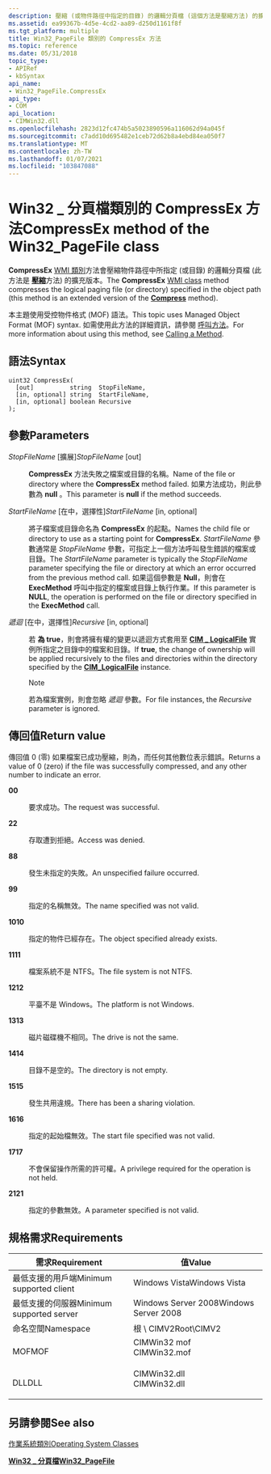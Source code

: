 ```yaml
---
description: 壓縮 (或物件路徑中指定的目錄) 的邏輯分頁檔 (這個方法是壓縮方法) 的擴充版本。
ms.assetid: ea99367b-4d5e-4cd2-aa89-d250d1161f8f
ms.tgt_platform: multiple
title: Win32_PageFile 類別的 CompressEx 方法
ms.topic: reference
ms.date: 05/31/2018
topic_type:
- APIRef
- kbSyntax
api_name:
- Win32_PageFile.CompressEx
api_type:
- COM
api_location:
- CIMWin32.dll
ms.openlocfilehash: 2823d12fc474b5a5023890596a116062d94a045f
ms.sourcegitcommit: c7add10d695482e1ceb72d62b8a4ebd84ea050f7
ms.translationtype: MT
ms.contentlocale: zh-TW
ms.lasthandoff: 01/07/2021
ms.locfileid: "103847088"
---
```

# <a name="compressex-method-of-the-win32_pagefile-class"></a><span data-ttu-id="9c6b1-103">Win32 \_ 分頁檔類別的 CompressEx 方法</span><span class="sxs-lookup"><span data-stu-id="9c6b1-103">CompressEx method of the Win32\_PageFile class</span></span>

<span data-ttu-id="9c6b1-104">**CompressEx** [WMI 類別](/windows/desktop/WmiSdk/retrieving-a-class)方法會壓縮物件路徑中所指定 (或目錄) 的邏輯分頁檔 (此方法是 [**壓縮**](compress-method-in-class-win32-directory.md)方法) 的擴充版本。</span><span class="sxs-lookup"><span data-stu-id="9c6b1-104">The **CompressEx** [WMI class](/windows/desktop/WmiSdk/retrieving-a-class) method compresses the logical paging file (or directory) specified in the object path (this method is an extended version of the [**Compress**](compress-method-in-class-win32-directory.md) method).</span></span>

<span data-ttu-id="9c6b1-105">本主題使用受控物件格式 (MOF) 語法。</span><span class="sxs-lookup"><span data-stu-id="9c6b1-105">This topic uses Managed Object Format (MOF) syntax.</span></span> <span data-ttu-id="9c6b1-106">如需使用此方法的詳細資訊，請參閱 [呼叫方法](/windows/desktop/WmiSdk/calling-a-method)。</span><span class="sxs-lookup"><span data-stu-id="9c6b1-106">For more information about using this method, see [Calling a Method](/windows/desktop/WmiSdk/calling-a-method).</span></span>

## <a name="syntax"></a><span data-ttu-id="9c6b1-107">語法</span><span class="sxs-lookup"><span data-stu-id="9c6b1-107">Syntax</span></span>


```mof
uint32 CompressEx(
  [out]          string  StopFileName,
  [in, optional] string  StartFileName,
  [in, optional] boolean Recursive
);
```



## <a name="parameters"></a><span data-ttu-id="9c6b1-108">參數</span><span class="sxs-lookup"><span data-stu-id="9c6b1-108">Parameters</span></span>

<dl> <dt>

<span data-ttu-id="9c6b1-109">*StopFileName* \[擴展\]</span><span class="sxs-lookup"><span data-stu-id="9c6b1-109">*StopFileName* \[out\]</span></span>
</dt> <dd>

<span data-ttu-id="9c6b1-110">**CompressEx** 方法失敗之檔案或目錄的名稱。</span><span class="sxs-lookup"><span data-stu-id="9c6b1-110">Name of the file or directory where the **CompressEx** method failed.</span></span> <span data-ttu-id="9c6b1-111">如果方法成功，則此參數為 **null** 。</span><span class="sxs-lookup"><span data-stu-id="9c6b1-111">This parameter is **null** if the method succeeds.</span></span>

</dd> <dt>

<span data-ttu-id="9c6b1-112">*StartFileName* \[在中，選擇性\]</span><span class="sxs-lookup"><span data-stu-id="9c6b1-112">*StartFileName* \[in, optional\]</span></span>
</dt> <dd>

<span data-ttu-id="9c6b1-113">將子檔案或目錄命名為 **CompressEx** 的起點。</span><span class="sxs-lookup"><span data-stu-id="9c6b1-113">Names the child file or directory to use as a starting point for **CompressEx**.</span></span> <span data-ttu-id="9c6b1-114">*StartFileName* 參數通常是 *StopFileName* 參數，可指定上一個方法呼叫發生錯誤的檔案或目錄。</span><span class="sxs-lookup"><span data-stu-id="9c6b1-114">The *StartFileName* parameter is typically the *StopFileName* parameter specifying the file or directory at which an error occurred from the previous method call.</span></span> <span data-ttu-id="9c6b1-115">如果這個參數是 **Null**，則會在 **ExecMethod** 呼叫中指定的檔案或目錄上執行作業。</span><span class="sxs-lookup"><span data-stu-id="9c6b1-115">If this parameter is **NULL**, the operation is performed on the file or directory specified in the **ExecMethod** call.</span></span>

</dd> <dt>

<span data-ttu-id="9c6b1-116">*遞迴* \[在中，選擇性\]</span><span class="sxs-lookup"><span data-stu-id="9c6b1-116">*Recursive* \[in, optional\]</span></span>
</dt> <dd>

<span data-ttu-id="9c6b1-117">若 **為 true**，則會將擁有權的變更以遞迴方式套用至 [**CIM \_ LogicalFile**](cim-logicalfile.md) 實例所指定之目錄中的檔案和目錄。</span><span class="sxs-lookup"><span data-stu-id="9c6b1-117">If **true**, the change of ownership will be applied recursively to the files and directories within the directory specified by the [**CIM\_LogicalFile**](cim-logicalfile.md) instance.</span></span>

> [!Note]  
> <span data-ttu-id="9c6b1-118">若為檔案實例，則會忽略 *遞迴* 參數。</span><span class="sxs-lookup"><span data-stu-id="9c6b1-118">For file instances, the *Recursive* parameter is ignored.</span></span>

 

</dd> </dl>

## <a name="return-value"></a><span data-ttu-id="9c6b1-119">傳回值</span><span class="sxs-lookup"><span data-stu-id="9c6b1-119">Return value</span></span>

<span data-ttu-id="9c6b1-120">傳回值 0 (零) 如果檔案已成功壓縮，則為，而任何其他數位表示錯誤。</span><span class="sxs-lookup"><span data-stu-id="9c6b1-120">Returns a value of 0 (zero) if the file was successfully compressed, and any other number to indicate an error.</span></span>

<dl> <dt>

<span data-ttu-id="9c6b1-121">**0**</span><span class="sxs-lookup"><span data-stu-id="9c6b1-121">**0**</span></span>
</dt> <dd>

<span data-ttu-id="9c6b1-122">要求成功。</span><span class="sxs-lookup"><span data-stu-id="9c6b1-122">The request was successful.</span></span>

</dd> <dt>

<span data-ttu-id="9c6b1-123">**2**</span><span class="sxs-lookup"><span data-stu-id="9c6b1-123">**2**</span></span>
</dt> <dd>

<span data-ttu-id="9c6b1-124">存取遭到拒絕。</span><span class="sxs-lookup"><span data-stu-id="9c6b1-124">Access was denied.</span></span>

</dd> <dt>

<span data-ttu-id="9c6b1-125">**8**</span><span class="sxs-lookup"><span data-stu-id="9c6b1-125">**8**</span></span>
</dt> <dd>

<span data-ttu-id="9c6b1-126">發生未指定的失敗。</span><span class="sxs-lookup"><span data-stu-id="9c6b1-126">An unspecified failure occurred.</span></span>

</dd> <dt>

<span data-ttu-id="9c6b1-127">**9**</span><span class="sxs-lookup"><span data-stu-id="9c6b1-127">**9**</span></span>
</dt> <dd>

<span data-ttu-id="9c6b1-128">指定的名稱無效。</span><span class="sxs-lookup"><span data-stu-id="9c6b1-128">The name specified was not valid.</span></span>

</dd> <dt>

<span data-ttu-id="9c6b1-129">**10**</span><span class="sxs-lookup"><span data-stu-id="9c6b1-129">**10**</span></span>
</dt> <dd>

<span data-ttu-id="9c6b1-130">指定的物件已經存在。</span><span class="sxs-lookup"><span data-stu-id="9c6b1-130">The object specified already exists.</span></span>

</dd> <dt>

<span data-ttu-id="9c6b1-131">**11**</span><span class="sxs-lookup"><span data-stu-id="9c6b1-131">**11**</span></span>
</dt> <dd>

<span data-ttu-id="9c6b1-132">檔案系統不是 NTFS。</span><span class="sxs-lookup"><span data-stu-id="9c6b1-132">The file system is not NTFS.</span></span>

</dd> <dt>

<span data-ttu-id="9c6b1-133">**12**</span><span class="sxs-lookup"><span data-stu-id="9c6b1-133">**12**</span></span>
</dt> <dd>

<span data-ttu-id="9c6b1-134">平臺不是 Windows。</span><span class="sxs-lookup"><span data-stu-id="9c6b1-134">The platform is not Windows.</span></span>

</dd> <dt>

<span data-ttu-id="9c6b1-135">**13**</span><span class="sxs-lookup"><span data-stu-id="9c6b1-135">**13**</span></span>
</dt> <dd>

<span data-ttu-id="9c6b1-136">磁片磁碟機不相同。</span><span class="sxs-lookup"><span data-stu-id="9c6b1-136">The drive is not the same.</span></span>

</dd> <dt>

<span data-ttu-id="9c6b1-137">**14**</span><span class="sxs-lookup"><span data-stu-id="9c6b1-137">**14**</span></span>
</dt> <dd>

<span data-ttu-id="9c6b1-138">目錄不是空的。</span><span class="sxs-lookup"><span data-stu-id="9c6b1-138">The directory is not empty.</span></span>

</dd> <dt>

<span data-ttu-id="9c6b1-139">**15**</span><span class="sxs-lookup"><span data-stu-id="9c6b1-139">**15**</span></span>
</dt> <dd>

<span data-ttu-id="9c6b1-140">發生共用違規。</span><span class="sxs-lookup"><span data-stu-id="9c6b1-140">There has been a sharing violation.</span></span>

</dd> <dt>

<span data-ttu-id="9c6b1-141">**16**</span><span class="sxs-lookup"><span data-stu-id="9c6b1-141">**16**</span></span>
</dt> <dd>

<span data-ttu-id="9c6b1-142">指定的起始檔無效。</span><span class="sxs-lookup"><span data-stu-id="9c6b1-142">The start file specified was not valid.</span></span>

</dd> <dt>

<span data-ttu-id="9c6b1-143">**17**</span><span class="sxs-lookup"><span data-stu-id="9c6b1-143">**17**</span></span>
</dt> <dd>

<span data-ttu-id="9c6b1-144">不會保留操作所需的許可權。</span><span class="sxs-lookup"><span data-stu-id="9c6b1-144">A privilege required for the operation is not held.</span></span>

</dd> <dt>

<span data-ttu-id="9c6b1-145">**21**</span><span class="sxs-lookup"><span data-stu-id="9c6b1-145">**21**</span></span>
</dt> <dd>

<span data-ttu-id="9c6b1-146">指定的參數無效。</span><span class="sxs-lookup"><span data-stu-id="9c6b1-146">A parameter specified is not valid.</span></span>

</dd> </dl>

## <a name="requirements"></a><span data-ttu-id="9c6b1-147">規格需求</span><span class="sxs-lookup"><span data-stu-id="9c6b1-147">Requirements</span></span>



| <span data-ttu-id="9c6b1-148">需求</span><span class="sxs-lookup"><span data-stu-id="9c6b1-148">Requirement</span></span> | <span data-ttu-id="9c6b1-149">值</span><span class="sxs-lookup"><span data-stu-id="9c6b1-149">Value</span></span> |
|-------------------------------------|-----------------------------------------------------------------------------------------|
| <span data-ttu-id="9c6b1-150">最低支援的用戶端</span><span class="sxs-lookup"><span data-stu-id="9c6b1-150">Minimum supported client</span></span><br/> | <span data-ttu-id="9c6b1-151">Windows Vista</span><span class="sxs-lookup"><span data-stu-id="9c6b1-151">Windows Vista</span></span><br/>                                                                |
| <span data-ttu-id="9c6b1-152">最低支援的伺服器</span><span class="sxs-lookup"><span data-stu-id="9c6b1-152">Minimum supported server</span></span><br/> | <span data-ttu-id="9c6b1-153">Windows Server 2008</span><span class="sxs-lookup"><span data-stu-id="9c6b1-153">Windows Server 2008</span></span><br/>                                                          |
| <span data-ttu-id="9c6b1-154">命名空間</span><span class="sxs-lookup"><span data-stu-id="9c6b1-154">Namespace</span></span><br/>                | <span data-ttu-id="9c6b1-155">根 \\ CIMV2</span><span class="sxs-lookup"><span data-stu-id="9c6b1-155">Root\\CIMV2</span></span><br/>                                                                  |
| <span data-ttu-id="9c6b1-156">MOF</span><span class="sxs-lookup"><span data-stu-id="9c6b1-156">MOF</span></span><br/>                      | <dl> <span data-ttu-id="9c6b1-157"><dt>CIMWin32 mof</dt></span><span class="sxs-lookup"><span data-stu-id="9c6b1-157"><dt>CIMWin32.mof</dt></span></span> </dl> |
| <span data-ttu-id="9c6b1-158">DLL</span><span class="sxs-lookup"><span data-stu-id="9c6b1-158">DLL</span></span><br/>                      | <dl> <span data-ttu-id="9c6b1-159"><dt>CIMWin32.dll</dt></span><span class="sxs-lookup"><span data-stu-id="9c6b1-159"><dt>CIMWin32.dll</dt></span></span> </dl> |



## <a name="see-also"></a><span data-ttu-id="9c6b1-160">另請參閱</span><span class="sxs-lookup"><span data-stu-id="9c6b1-160">See also</span></span>

<dl> <dt>

<span data-ttu-id="9c6b1-161">[作業系統類別](/previous-versions//aa392727(v=vs.85))</span><span class="sxs-lookup"><span data-stu-id="9c6b1-161">[Operating System Classes](/previous-versions//aa392727(v=vs.85))</span></span>
</dt> <dt>

[<span data-ttu-id="9c6b1-162">**Win32 \_ 分頁檔**</span><span class="sxs-lookup"><span data-stu-id="9c6b1-162">**Win32\_PageFile**</span></span>](win32-pagefile.md)
</dt> </dl>

 

